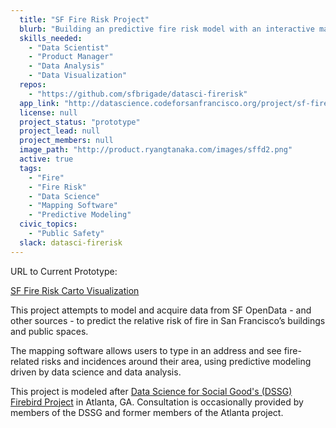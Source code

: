```yaml
---
  title: "SF Fire Risk Project"
  blurb: "Building an predictive fire risk model with an interactive map of the San Francisco area."
  skills_needed: 
    - "Data Scientist"
    - "Product Manager"
    - "Data Analysis"
    - "Data Visualization"
  repos: 
    - "https://github.com/sfbrigade/datasci-firerisk"
  app_link: "http://datascience.codeforsanfrancisco.org/project/sf-fire-risk/"
  license: null
  project_status: "prototype"
  project_lead: null
  project_members: null
  image_path: "http://product.ryangtanaka.com/images/sffd2.png"
  active: true
  tags: 
    - "Fire"
    - "Fire Risk"
    - "Data Science"
    - "Mapping Software"
    - "Predictive Modeling"
  civic_topics:
    - "Public Safety"
  slack: datasci-firerisk
---
```

URL to Current Prototype:

[SF Fire Risk Carto Visualization](https://sf-fire-risk.carto.com/builder/c3e7dcb0-0acd-4575-9011-a9240208cd49)

This project attempts to model and acquire data from SF OpenData - and other sources - to predict the relative risk of fire in San Francisco’s buildings and public spaces.

The mapping software allows users to type in an address and see fire-related risks and incidences around their area, using predictive modeling driven by data science and data analysis.

This project is modeled after [Data Science for Social Good's (DSSG) Firebird Project](http://firebird.gatech.edu/) in Atlanta, GA.  Consultation is occasionally provided by members of the DSSG and former members of the Atlanta project.
